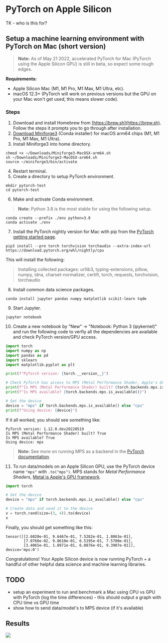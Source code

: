 # PyTorch on Apple Silicon

TK - who is this for?

## Setup a machine learning environment with PyTorch on Mac (short version) 

> **Note:** 
> As of May 21 2022, accelerated PyTorch for Mac (PyTorch using the Apple Silicon GPU) is still in beta, so expect some rough edges.

**Requirements:**
* Apple Silicon Mac (M1, M1 Pro, M1 Max, M1 Ultra, etc).
* macOS 12.3+ (PyTorch will work on previous versions but the GPU on your Mac won't get used, this means slower code).

### Steps

1. Download and install Homebrew from [https://brew.sh](https://brew.sh). Follow the steps it prompts you to go through after installation.
2. [Download Miniforge3](https://github.com/conda-forge/miniforge/releases/latest/download/Miniforge3-MacOSX-arm64.sh) (Conda installer) for macOS arm64 chips (M1, M1 Pro, M1 Max, M1 Ultra).
3. Install Miniforge3 into home directory.

```other
chmod +x ~/Downloads/Miniforge3-MacOSX-arm64.sh
sh ~/Downloads/Miniforge3-MacOSX-arm64.sh
source ~/miniforge3/bin/activate
```

4. Restart terminal.
5. Create a directory to setup PyTorch environment.

```other
mkdir pytorch-test
cd pytorch-test
```

6. Make and activate Conda environment. 

> **Note:** 
> Python 3.8 is the most stable for using the following setup.

```other
conda create --prefix ./env python=3.8
conda activate ./env
```

7. Install the PyTorch nightly version for Mac with pip from the [PyTorch getting started page](https://pytorch.org/get-started/locally/). 


```other
pip3 install --pre torch torchvision torchaudio --extra-index-url https://download.pytorch.org/whl/nightly/cpu
```

This will install the following: 
> Installing collected packages: urllib3, typing-extensions, pillow, numpy, idna, charset-normalizer, certifi, torch, requests, torchvision, torchaudio

8. Install common data science packages.

```other
conda install jupyter pandas numpy matplotlib scikit-learn tqdm 
```

9. Start Jupyter.

```other
jupyter notebook
```

10. Create a new notebook by "New" -> "Notebook: Python 3 (ipykernel)" and run the following code to verfiy all the dependencies are available and check PyTorch version/GPU access.

```python
import torch
import numpy as np
import pandas as pd
import sklearn
import matplotlib.pyplot as plt

print(f"PyTorch version: {torch.__version__}")

# Check PyTorch has access to MPS (Metal Performance Shader, Apple's GPU architecture)
print(f"Is MPS (Metal Performance Shader) built? {torch.backends.mps.is_built()}")
print(f"Is MPS available? {torch.backends.mps.is_available()}")

# Set the device      
device = "mps" if torch.backends.mps.is_available() else "cpu"
print(f"Using device: {device}")
```


If it all worked, you should see something like:

```other
PyTorch version: 1.12.0.dev20220519
Is MPS (Metal Performance Shader) built? True
Is MPS available? True
Using device: mps
```

> **Note:**
> See more on running MPS as a backend in the [PyTorch documentation](https://pytorch.org/docs/master/notes/mps.html).

11. To run data/models on an Apple Silicon GPU, use the PyTorch device name `"mps"` with `.to("mps")`. MPS stands for *Metal Performance Shaders*, [Metal is Apple's GPU framework](https://developer.apple.com/metal/). 

```python
import torch

# Set the device
device = "mps" if torch.backends.mps.is_available() else "cpu"

# Create data and send it to the device
x = torch.rand(size=(3, 4)).to(device)
x
```

Finally, you should get something like this:

```
tensor([[2.6020e-01, 9.6467e-01, 7.5282e-01, 1.8063e-01],
        [7.0760e-02, 9.8610e-01, 6.5195e-01, 7.5700e-01],
        [3.4065e-01, 1.8971e-01, 6.0876e-01, 9.3907e-01]], device='mps:0')
```

Congratulations! Your Apple Silicon device is now running PyTorch + a handful of other helpful data science and machine learning libraries.

## TODO
* setup an experiment to run and benchmark a Mac using CPU vs GPU with PyTorch (log the time differences) - this should output a graph with CPU time vs GPU time
* show how to send data/model's to MPS device (if it's available)

## Results

![]("results/apple_m1_pro_TinyVGG_cifar10.png")